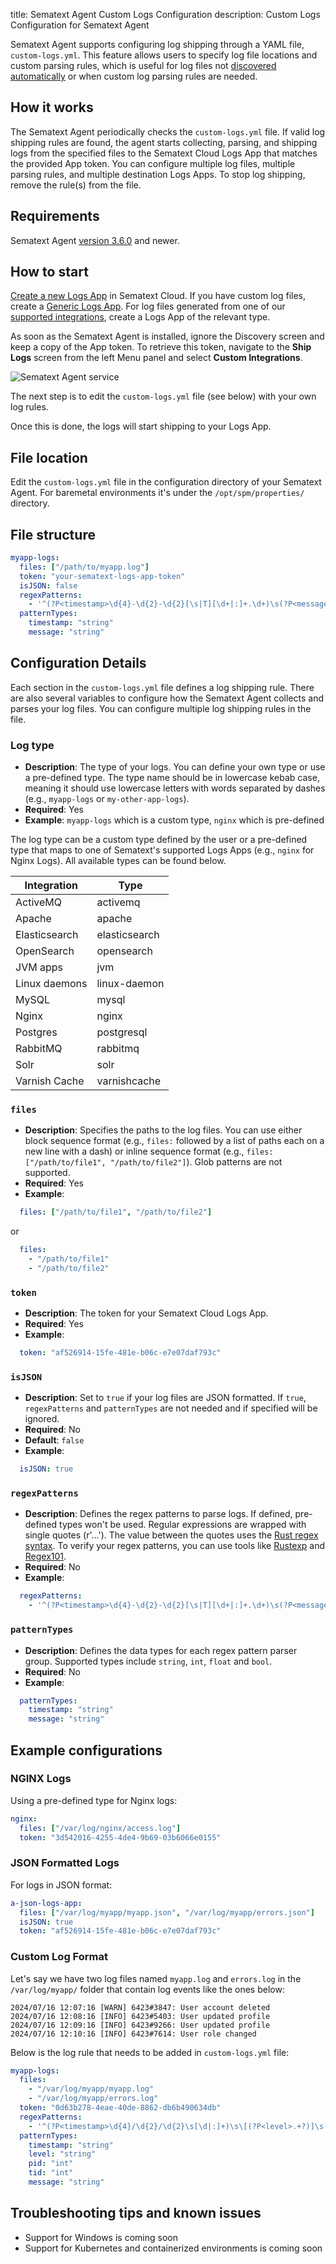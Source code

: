 title: Sematext Agent Custom Logs Configuration
description: Custom Logs Configuration for Sematext Agent

Sematext Agent supports configuring log shipping through a YAML file, `custom-logs.yml`. This feature allows users to specify log file locations and custom parsing rules, which is useful for log files not [discovered automatically](/docs/fleet/discovery/) or when custom log parsing rules are needed.

## How it works

The Sematext Agent periodically checks the `custom-logs.yml` file. If valid log shipping rules are found, the agent starts collecting, parsing, and shipping logs from the specified files to the Sematext Cloud Logs App that matches the provided App token. You can configure multiple log files, multiple parsing rules, and multiple destination Logs Apps. To stop log shipping, remove the rule(s) from the file.

## Requirements

Sematext Agent [version 3.6.0](/docs/agents/sematext-agent/releasenotes/#version-360) and newer.

## How to start

[Create a new Logs App](/docs/logs/quick-start/) in Sematext Cloud. If you have custom log files, create a [Generic Logs App](/docs/integration/generic-logs-integration/). For log files generated from one of our [supported integrations](/docs/integration/), create a Logs App of the relevant type.

As soon as the Sematext Agent is installed, ignore the Discovery screen and keep a copy of the App token. To retrieve this token, navigate to the **Ship Logs** screen from the left Menu panel and select **Custom Integrations**.

![Sematext Agent service](/docs/agents/sematext-agent/images/logs-app-token.png)

The next step is to edit the `custom-logs.yml` file (see below) with your own log rules.

Once this is done, the logs will start shipping to your Logs App.

## File location

Edit the `custom-logs.yml` file in the configuration directory of your Sematext Agent. For baremetal environments it's under the `/opt/spm/properties/` directory.

## File structure

```yaml
myapp-logs:                                                                         # log type           
  files: ["/path/to/myapp.log"]                                                     # log file paths
  token: "your-sematext-logs-app-token"                                             # Sematext Cloud Logs App token
  isJSON: false                                                                     # for JSON formatted files 
  regexPatterns:                                                                    # regex patterns to parse logs
    - '^(?P<timestamp>\d{4}-\d{2}-\d{2}[\s|T][\d+|:]+.\d+)\s(?P<message>[\s|\S]+)'
  patternTypes:                                                                     # data types for each regex pattern
    timestamp: "string"
    message: "string"
```

## Configuration Details

Each section in the `custom-logs.yml` file defines a log shipping rule. There are also several variables to configure how the Sematext Agent collects and parses your log files. You can configure multiple log shipping rules in the file.

### Log type

- **Description**: The type of your logs. You can define your own type or use a pre-defined type. The type name should be in lowercase kebab case, meaning it should use lowercase letters with words separated by dashes (e.g., `myapp-logs` or `my-other-app-logs`).
- **Required**: Yes
- **Example**: `myapp-logs` which is a custom type, `nginx` which is pre-defined

The log type can be a custom type defined by the user or a pre-defined type that maps to one of Sematext's supported Logs Apps (e.g., `nginx` for Nginx Logs). All available types can be found below.

| Integration                          | Type                     |
|--------------------------------------|--------------------------|
| ActiveMQ                             | activemq                 |
| Apache                               | apache                   |
| Elasticsearch                        | elasticsearch            |
| OpenSearch                           | opensearch               |
| JVM apps                             | jvm                      |
| Linux daemons                        | linux-daemon             |
| MySQL                                | mysql                    |
| Nginx                                | nginx                    |
| Postgres                             | postgresql               |
| RabbitMQ                             | rabbitmq                 |
| Solr                                 | solr                     |
| Varnish Cache                        | varnishcache             |

### `files`

- **Description**: Specifies the paths to the log files. You can use either block sequence format (e.g., `files:` followed by a list of paths each on a new line with a dash) or inline sequence format (e.g., `files: ["/path/to/file1", "/path/to/file2"]`). Glob patterns are not supported.
- **Required**: Yes
- **Example**:

```yaml
  files: ["/path/to/file1", "/path/to/file2"]
```

or

```yaml
  files:
    - "/path/to/file1"
    - "/path/to/file2"
```

### `token`

- **Description**: The token for your Sematext Cloud Logs App.
- **Required**: Yes
- **Example**:

```yaml
  token: "af526914-15fe-481e-b06c-e7e07daf793c"
```

### `isJSON`

- **Description**: Set to `true` if your log files are JSON formatted. If `true`, `regexPatterns` and `patternTypes` are not needed and if specified will be ignored.
- **Required**: No
- **Default**: `false`
- **Example**:

```yaml
  isJSON: true
```

### `regexPatterns`

- **Description**: Defines the regex patterns to parse logs. If defined, pre-defined types won't be used. Regular expressions are wrapped with single quotes (r'...'). The value between the quotes uses the [Rust regex syntax](https://docs.rs/regex/latest/regex/#syntax). To verify your regex patterns, you can use tools like [Rustexp](https://rustexp.lpil.uk/) and [Regex101](https://regex101.com/).
- **Required**: No
- **Example**:

```yaml
  regexPatterns:
    - '^(?P<timestamp>\d{4}-\d{2}-\d{2}[\s|T][\d+|:]+.\d+)\s(?P<message>[\s|\S]+)'
```

### `patternTypes`

- **Description**: Defines the data types for each regex pattern parser group. Supported types include `string`, `int`, `float` and `bool`.
- **Required**: No
- **Example**:

```yaml
  patternTypes:
    timestamp: "string"
    message: "string"
```


## Example configurations

### NGINX Logs

Using a pre-defined type for Nginx logs:

```yaml
nginx:
  files: ["/var/log/nginx/access.log"]
  token: "3d542016-4255-4de4-9b69-03b6066e0155"
```

### JSON Formatted Logs

For logs in JSON format:

```yaml
a-json-logs-app:
  files: ["/var/log/myapp/myapp.json", "/var/log/myapp/errors.json"]
  isJSON: true
  token: "af526914-15fe-481e-b06c-e7e07daf793c"
```

### Custom Log Format

Let's say we have two log files named `myapp.log` and `errors.log` in the `/var/log/myapp/` folder that contain log events like the ones below:

```
2024/07/16 12:07:16 [WARN] 6423#3847: User account deleted
2024/07/16 12:08:16 [INFO] 6423#5403: User updated profile
2024/07/16 12:09:16 [INFO] 6423#9266: User updated profile
2024/07/16 12:10:16 [INFO] 6423#7614: User role changed
```

Below is the log rule that needs to be added in `custom-logs.yml` file:

```yaml
myapp-logs:
  files:
    - "/var/log/myapp/myapp.log"
    - "/var/log/myapp/errors.log"
  token: "0d63b278-4eae-40de-8862-db6b490634db"
  regexPatterns:
    - '^(?P<timestamp>\d{4}/\d{2}/\d{2}\s[\d|:]+)\s\[(?P<level>.+?)]\s(?P<pid>\d+)#(?P<tid>\d+):\s(?P<message>.*)'
  patternTypes:
    timestamp: "string"
    level: "string"
    pid: "int"
    tid: "int"
    message: "string"
```

## Troubleshooting tips and known issues

- Support for Windows is coming soon
- Support for Kubernetes and containerized environments is coming soon
